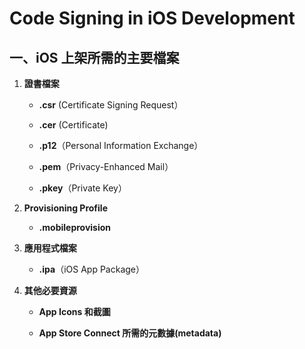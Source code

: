 # Code Signing in iOS Development

## **一、iOS 上架所需的主要檔案**

1. **證書檔案**

   - **.csr** (Certificate Signing Request）

   - **.cer** (Certificate)

   - **.p12**（Personal Information Exchange）

   - **.pem**（Privacy-Enhanced Mail）

   - **.pkey**（Private Key）

2. **Provisioning Profile**

   - **.mobileprovision**

3. **應用程式檔案**

   - **.ipa**（iOS App Package）

4. **其他必要資源**

   - **App Icons 和截圖**

   - **App Store Connect 所需的元數據(metadata)**
